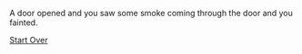 A door opened and you saw some smoke coming through the door and you fainted.  

[Start Over](../start.md)